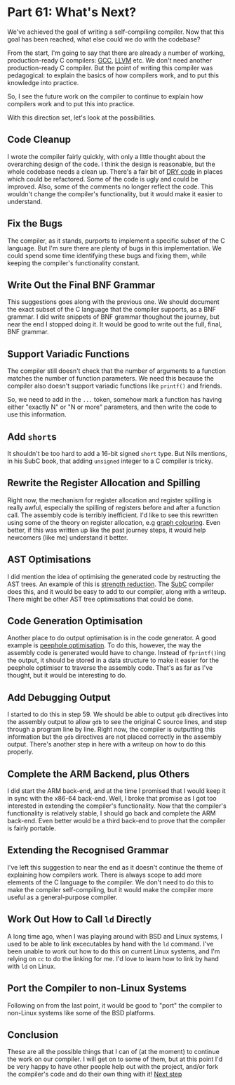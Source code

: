 # Part 61: What's Next?

We've achieved the goal of writing a self-compiling
compiler. Now that this goal has been reached, what
else could we do with the codebase?

From the start, I'm going to say that there are already
a number of working, production-ready C compilers:
[GCC](https://gcc.gnu.org), [LLVM](https://llvm.org)
etc. We don't need another production-ready C compiler.
But the point of writing this compiler was pedagogical:
to explain the basics of how compilers work, and to
put this knowledge into practice.

So, I see the future work on the compiler to continue
to explain how compilers work and to put this into
practice.

With this direction set, let's look at the possibilities.

## Code Cleanup

I wrote the compiler fairly quickly, with only a little
thought about the overarching design of the code. I think
the design is reasonable, but the whole codebase needs
a clean up. There's a fair bit of
[DRY code](https://en.wikipedia.org/wiki/Don%27t_repeat_yourself)
in places which could be refactored. Some of the code is
ugly and could be improved. Also, some of the comments no
longer reflect the code. This wouldn't change the compiler's
functionality, but it would make it easier to understand.

## Fix the Bugs

The compiler, as it stands, purports to implement a
specific subset of the C language. But I'm sure there
are plenty of bugs in this implementation. We could
spend some time identifying these bugs and fixing them,
while keeping the compiler's functionality constant.

## Write Out the Final BNF Grammar

This suggestions goes along with the previous one.
We should document the exact subset of the C language
that the compiler supports, as a BNF grammar. I did
write snippets of BNF grammar thoughout the journey,
but near the end I stopped doing it. It would be 
good to write out the full, final, BNF grammar.

## Support Variadic Functions

The compiler still doesn't check that the number of
arguments to a function matches the number of
function parameters. We need this because the compiler
also doesn't support variadic functions like `printf()`
and friends.

So, we need to add in the `...` token, somehow mark
a function has having either "exactly N" or "N or more"
parameters, and then write the code to use this information.

## Add `short`s

It shouldn't be too hard to add a 16-bit signed `short` type. But Nils
mentions, in his SubC book, that adding `unsigned` integer to a C
compiler is tricky.

## Rewrite the Register Allocation and Spilling

Right now, the mechanism for register allocation and
register spilling is really awful, especially the
spilling of registers before and after a function call.
The assembly code is terribly inefficient. I'd like
to see this rewritten using some of the theory on
register allocation, e.g
[graph colouring](https://en.wikipedia.org/wiki/Register_allocation#Graph-coloring_allocation).
Even better, if this was written up like the past
journey steps, it would help newcomers (like me)
understand it better.

## AST Optimisations

I did mention the idea of optimising the generated code
by restructing the AST trees. An example of this is
[strength reduction](https://en.wikipedia.org/wiki/Strength_reduction).
The [SubC](http://www.t3x.org/subc/) compiler does this,
and it would be easy to add to our compiler, along with
a writeup. There might be other AST tree optimisations
that could be done.

## Code Generation Optimisation

Another place to do output optimisation is in the code
generator. A good example is
[peephole optimisation](https://en.wikipedia.org/wiki/Peephole_optimization).
To do this, however, the way the assembly code is generated
would have to change. Instead of `fprintf()`ing the output,
it should be stored in a data structure to make it easier for
the peephole optimiser to traverse the assembly code. That's
as far as I've thought, but it would be interesting to do.

## Add Debugging Output

I started to do this in step 59. We should be able to output
`gdb` directives into the assembly output to allow `gdb` to
see the original C source lines, and step through a program
line by line. Right now, the compiler is outputting this
information but the `gdb` directives are not placed correctly
in the assembly output. There's another step in here with a
writeup on how to do this properly.

## Complete the ARM Backend, plus Others

I did start the ARM back-end, and at the time I promised that
I would keep it in sync with the x86-64 back-end. Well, I
broke that promise as I got too interested in extending the
compiler's functionality. Now that the compiler's functionality
is relatively stable, I should go back and complete the ARM
back-end. Even better would be a third back-end to prove that
the compiler is fairly portable.

## Extending the Recognised Grammar

I've left this suggestion to near the end as it doesn't
continue the theme of explaining how compilers work. There is
always scope to add more elements of the C language to the
compiler. We don't need to do this to make the compiler
self-compiling, but it would make the compiler more useful
as a general-purpose compiler.

## Work Out How to Call `ld` Directly

A long time ago, when I was playing around with BSD and Linux
systems, I used to be able to link excecutables by hand with
the `ld` command. I've been unable to work out how to do this
on current Linux systems, and I'm relying on `cc` to do the
linking for me. I'd love to learn how to link by hand with `ld`
on Linux.

## Port the Compiler to non-Linux Systems

Following on from the last point, it would be good to "port"
the compiler to non-Linux systems like some of the BSD platforms.

## Conclusion

These are all the possible things that I can of (at the moment)
to continue the work on our compiler. I will get on to some of
them, but at this point I'd be very happy to have other people
help out with the project, and/or fork the compiler's code and
do their own thing with it! [Next step](62-Cleanup.md)
